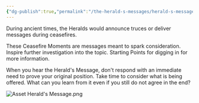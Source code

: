 ```yaml
---
{"dg-publish":true,"permalink":"/the-herald-s-messages/herald-s-message/","tags":["#home","#TheHeraldsMessages"]}
---
```



During ancient times, the Heralds would announce truces or deliver messages during ceasefires. 

These Ceasefire Moments are messages meant to spark consideration. Inspire further investigation into the topic. Starting Points for digging in for more information. 

When you hear the Herald's Message, don't respond with an immediate need to prove your original position. Take time to consider what is being offered. What can you learn from it even if you still do not agree in the end?

![Asset Herald's Message.png](/img/user/Assets/attachments/Asset%20Herald's%20Message.png)